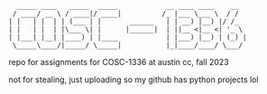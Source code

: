       _____ ____   _____  _____            __ ____ ____    __  
     / ____/ __ \ / ____|/ ____|          /_ |___ \___ \  / /  
    | |   | |  | | (___ | |       ______   | | __) |__) |/ /_  
    | |   | |  | |\___ \| |      |______|  | ||__ <|__ <| '_ \ 
    | |___| |__| |____) | |____            | |___) |__) | (_) |
     \_____\____/|_____/ \_____|           |_|____/____/ \___/ 
                                                                
                                                                
                                                   
                                                   
                                                                                                             
                                                     

repo for assignments for COSC-1336 at austin cc, fall 2023

not for stealing, just uploading so my github has python projects lol